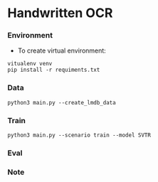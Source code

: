 # Handwritten OCR

### Environment

- To create virtual environment:
```
vitualenv venv
pip install -r requiments.txt
```

### Data
```
python3 main.py --create_lmdb_data
```

### Train
```
python3 main.py --scenario train --model SVTR
```

### Eval

### Note
